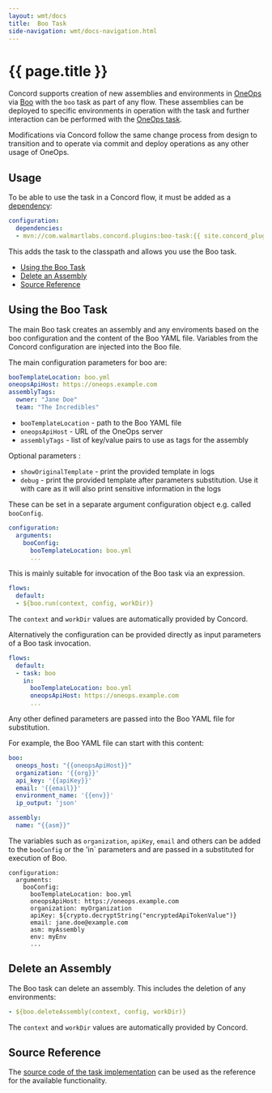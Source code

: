 ```yaml
---
layout: wmt/docs
title:  Boo Task
side-navigation: wmt/docs-navigation.html
---
```


# {{ page.title }}

Concord supports creation of new assemblies and environments in
[OneOps](http://oneops.com/) via
[Boo](https://github.com/oneops/boo)
with the `boo` task as part of any flow. These assemblies can be deployed to
specific environments in operation with the task and further interaction can be
performed with the
[OneOps task](./oneops.html).

Modifications via Concord follow the same change process from design to
transition and to operate via commit and deploy operations as any other usage
of OneOps.


<a name="usage"/>

## Usage

To be able to use the task in a Concord flow, it must be added as a
[dependency](../getting-started/concord-dsl.html#dependencies):

```yaml
configuration:
  dependencies:
  - mvn://com.walmartlabs.concord.plugins:boo-task:{{ site.concord_plugins_version }}
```

This adds the task to the classpath and allows you use the Boo task.

- [Using the Boo Task](#using)
- [Delete an Assembly](#delete)
- [Source Reference](#source)


<a name="using"/>

## Using the Boo Task

The main Boo task creates an assembly and any enviroments based on the boo
configuration and the content of the Boo YAML file. Variables from the Concord
configuration are injected into the Boo file.

The main configuration parameters for boo are:

```yaml
booTemplateLocation: boo.yml
oneopsApiHost: https://oneops.example.com
assemblyTags:
  owner: "Jane Doe"
  team: "The Incredibles"
```

- `booTemplateLocation` - path to the Boo YAML file
- `oneopsApiHost` - URL of the OneOps server
- `assemblyTags` - list of key/value pairs to use as tags for the assembly

Optional parameters :

- `showOriginalTemplate` - print the provided template in logs
- `debug` - print the provided template after parameters substitution. Use it with care as 
it will also print sensitive information in the logs

These can be set in a separate argument configuration object e.g. called
`booConfig`.


```yaml
configuration:
  arguments:
    booConfig:
      booTemplateLocation: boo.yml
      ...
```

This is mainly suitable for invocation of the Boo task via an
expression.

```yaml
flows:
  default:
  - ${boo.run(context, config, workDir)}
```

The `context` and `workDir` values are automatically provided by Concord.

Alternatively the configuration can be provided directly as input parameters of
a Boo task invocation.

```yaml
flows:
  default:
  - task: boo
    in:
      booTemplateLocation: boo.yml
      oneopsApiHost: https://oneops.example.com
      ...
````

Any other defined parameters are passed into the Boo YAML file for
substitution.

For example, the Boo YAML file can start with this content:

```yaml
boo:
  oneops_host: "{{oneopsApiHost}}"
  organization: '{{org}}'
  api_key: '{{apiKey}}'
  email: '{{email}}'
  environment_name: '{{env}}'
  ip_output: 'json'

assembly:
  name: "{{asm}}"
```

The variables such as `organization`, `apiKey`, `email` and others can be added to
the `booConfig` or the 'in` parameters and are passed in a substituted for
execution of Boo.

```
configuration:
  arguments:
    booConfig:
      booTemplateLocation: boo.yml
      oneopsApiHost: https://oneops.example.com
      organization: myOrganization
      apiKey: ${crypto.decryptString("encryptedApiTokenValue")}
      email: jane.doe@example.com
      asm: myAssembly
      env: myEnv
      ...
```


<a name="delete"/>

## Delete an Assembly

The Boo task can delete an assembly. This includes the deletion of any
environments:

```yaml
- ${boo.deleteAssembly(context, config, workDir)}
```

The `context` and `workDir` values are automatically provided by Concord.


<a name="source"/>

## Source Reference

The
[source code of the task implementation]({{site.concord_plugins_source}}tree/master/tasks/boo)
can be used as the reference for the available functionality.
